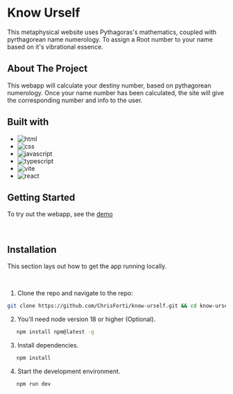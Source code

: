# Know Urself

This metaphysical website uses Pythagoras's mathematics, coupled with pyrthagorean name numerology. To assign a Root number to your name based on it's vibrational essence.

## About The Project

This webapp will calculate your destiny number, based on pythagorean numerology.
Once your name number has been calculated, the site will give the corresponding number and info to the user.

## Built with

- ![html](https://img.shields.io/badge/HTML-5-orange)
- ![css](https://img.shields.io/badge/CSS-3-blue)
- ![javascript](https://img.shields.io/badge/JavaScript-ES6-yellow)
- ![typescript](https://img.shields.io/badge/TypeScript-4.4-blue)
- ![vite](https://img.shields.io/badge/Vite-2.6-green)
- ![react](https://img.shields.io/badge/React-19-blue)

<!-- GETTING STARTED -->

## Getting Started

To try out the webapp, see the [demo](https://chrisforti.github.io/know-urself/)

&nbsp;
&nbsp;

## Installation

This section lays out how to get the app running locally.

&nbsp;
&nbsp;

1. Clone the repo and navigate to the repo:

```sh
git clone https://github.com/ChrisForti/know-urself.git && cd know-urself
```

2. You'll need node version 18 or higher (Optional).

```sh
   npm install npm@latest -g
```

3. Install dependencies.

```sh
   npm install
```

4. Start the development environment.

```sh
   npm run dev
```

<!-- MARKDOWN LINKS & IMAGES -->
<!-- https://www.markdownguide.org/basic-syntax/#reference-style-links -->

[html]: https://img.shields.io/badge/HTML-20232A?style=for-the-badge&logo=html5
[css]: https://img.shields.io/badge/CSS-20232A?style=for-the-badge&logo=css3
[javascript]: https://img.shields.io/badge/Javascript-20232A?style=for-the-badge&logo=javascript
[typescript]: https://img.shields.io/badge/Typescript-20232A?style=for-the-badge&logo=typescript
[vite]: https://img.shields.io/badge/Vite-20232A?style=for-the-badge&logo=vite
[react]: https://img.shields.io/badge/React-20232A?style=for-the-badge&logo=react
